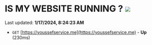 # IS MY WEBSITE RUNNING ? [![](https://img.shields.io/static/v1?label=Sponsor&message=%E2%9D%A4&logo=GitHub&color=%23fe8e86)](https://github.com/sponsors/<username>)

Last updated: **1/17/2024, 8:24:23 AM**

- `GET` [https://youssefservice.me](https://youssefservice.me) - **Up** (230ms)
